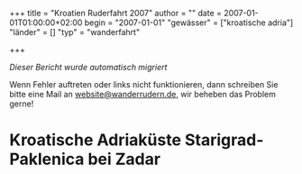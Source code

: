 +++
title = "Kroatien Ruderfahrt 2007"
author = ""
date = 2007-01-01T01:00:00+02:00
begin = "2007-01-01"
"gewässer" = ["kroatische adria"]
"länder" = []
"typ" = "wanderfahrt"

+++


*Dieser Bericht wurde automatisch migriert*

Wenn Fehler auftreten oder links nicht funktionieren, dann schreiben Sie bitte eine Mail an website@wanderrudern.de, wir beheben das Problem gerne!



# Kroatische Adriaküste Starigrad-Paklenica bei Zadar


